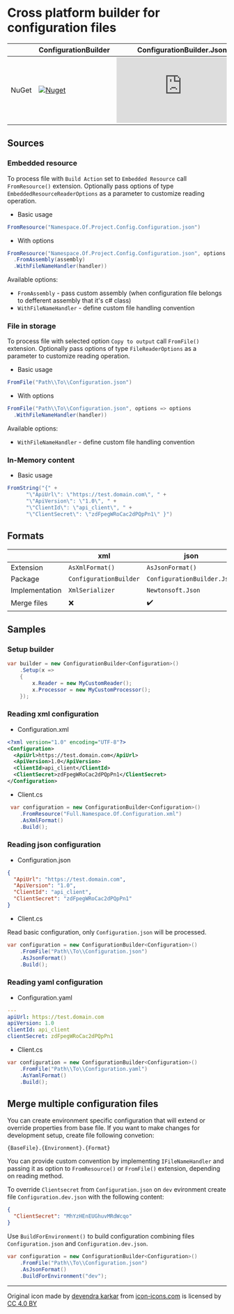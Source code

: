 # Cross platform builder for configuration files

&nbsp; | ConfigurationBuilder | ConfigurationBuilder.Json | ConfigurationBuilder.Yaml
--- | --- | --- | ---
NuGet | [![Nuget](https://img.shields.io/nuget/v/ConfigurationBuilder)](https://www.nuget.org/packages/ConfigurationBuilder) | [![Nuget](https://img.shields.io/nuget/v/ConfigurationBuilder.Json)](https://www.nuget.org/packages/ConfigurationBuilder.Json) | [![Nuget](https://img.shields.io/nuget/v/ConfigurationBuilder.Yaml)](https://www.nuget.org/packages/ConfigurationBuilder.Yaml)

## Sources

### Embedded resource

To process file with `Build Action` set to `Embedded Resource` call `FromResource()` extension. Optionally pass options of type `EmbeddedResourceReaderOptions` as a parameter to customize reading operation.

- Basic usage

``` c#
FromResource("Namespace.Of.Project.Config.Configuration.json")
```

- With options

``` c#
FromResource("Namespace.Of.Project.Config.Configuration.json", options => options
  .FromAssembly(assembly)
  .WithFileNameHandler(handler))
```

Available options:
- `FromAssembly` - pass custom assembly (when configuration file belongs to defferent assembly that it's c# class)
- `WithFileNameHandler` - define custom file handling convention

### File in storage

To process file with selected option `Copy to output` call `FromFile()` extension. Optionally pass options of type `FileReaderOptions` as a parameter to customize reading operation.

- Basic usage

``` c#
FromFile("Path\\To\\Configuration.json")
```

- With options

``` c#
FromFile("Path\\To\\Configuration.json", options => options
  .WithFileNameHandler(handler))
```

Available options:
- `WithFileNameHandler` - define custom file handling convention

### In-Memory content

- Basic usage

``` c#
FromString("{" + 
      "\"ApiUrl\": \"https://test.domain.com\", " +
      "\"ApiVersion\": \"1.0\", " +
      "\"ClientId\": \"api_client\", " + 
      "\"ClientSecret\": \"zdFpegWRoCac2dPQpPn1\" }")
```

## Formats

&nbsp; | xml | json | yaml
--- | --- | ---| ---
Extension | `AsXmlFormat()` | `AsJsonFormat()` | `AsYamlFormat()`
Package | `ConfigurationBuilder` | `ConfigurationBuilder.Json` | `ConfigurationBuilder.Yaml`
Implementation | `XmlSerializer` | `Newtonsoft.Json` | `YamlDotNet`
Merge files | ❌ | ✔️ | ✔️

## Samples

### Setup builder

```c#
var builder = new ConfigurationBuilder<Configuration>()
    .Setup(x =>
    {
        x.Reader = new MyCustomReader();
        x.Processor = new MyCustomProcessor();
    });
```

### Reading xml configuration

- Configuration.xml

``` xml
<?xml version="1.0" encoding="UTF-8"?>
<Configuration>
  <ApiUrl>https://test.domain.com</ApiUrl>
  <ApiVersion>1.0</ApiVersion>
  <ClientId>api_client</ClientId>
  <ClientSecret>zdFpegWRoCac2dPQpPn1</ClientSecret>
</Configuration>
```

- Client.cs

``` c#
 var configuration = new ConfigurationBuilder<Configuration>()
    .FromResource("Full.Namespace.Of.Configuration.xml")
    .AsXmlFormat()
    .Build();
```

### Reading json configuration

- Configuration.json

``` json
{
  "ApiUrl": "https://test.domain.com",
  "ApiVersion": "1.0",
  "ClientId": "api_client",
  "ClientSecret": "zdFpegWRoCac2dPQpPn1"
}
```

- Client.cs 

Read basic configuration, only `Configuration.json` will be processed.

```c#
var configuration = new ConfigurationBuilder<Configuration>()
    .FromFile("Path\\To\\Configuration.json")
    .AsJsonFormat()
    .Build();
```

### Reading yaml configuration

- Configuration.yaml

``` yaml
---
apiUrl: https://test.domain.com
apiVersion: 1.0
clientId: api_client
clientSecret: zdFpegWRoCac2dPQpPn1
```

- Client.cs

```c#
var configuration = new ConfigurationBuilder<Configuration>()
    .FromFile("Path\\To\\Configuration.yaml")
    .AsYamlFormat()
    .Build();
```

## Merge multiple configuration files

You can create environment specific configuration that will extend or override properties from base file. If you want to make changes for development setup, create file following convetion:

`{BaseFile}.{Environment}.{Format}`

You can provide custom convention by implementing `IFileNameHandler` and passing it as option to `FromResource()` or `FromFile()` extension, depending on reading method.

To override `Clientsecret` from `Configuration.json` on `dev` evironment create file `Configuration.dev.json` with the following content:

``` json
{
  "ClientSecret": "MhYzHEnEUGhuvMRdWcqo"
}
```

Use `BuildForEnvironment()` to build configuration combining files `Configuration.json` and `Configuration.dev.json`.

```c#
var configuration = new ConfigurationBuilder<Configuration>()
    .FromFile("Path\\To\\Configuration.json")
    .AsJsonFormat()
    .BuildForEnvironment("dev");
```

---
Original icon made by [devendra karkar](https://www.iconfinder.com/dev-patel) from [icon-icons.com](https://icon-icons.com/) is licensed by [CC 4.0 BY](https://creativecommons.org/licenses/by/4.0/)